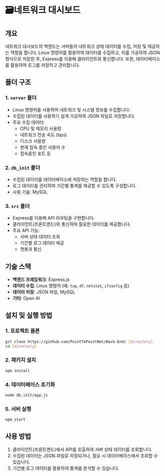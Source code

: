 # 🗃️네트워크 대시보드

## 개요
네트워크 대시보드의 백엔드는 서버들의 네트워크 상태 데이터를 수집, 저장 및 제공하는 역할을 합니다. Linux 명령어를 활용하여 데이터를 수집하고, 이를 가공하여 JSON 형식으로 저장한 후, Express를 이용해 클라이언트와 통신합니다. 또한, 데이터베이스를 활용하여 로그를 저장하고 관리합니다.

## 폴더 구조
### 1. `server` 폴더
- Linux 명령어를 사용하여 네트워크 및 시스템 정보를 수집합니다.
- 수집된 데이터를 사용하기 쉽게 가공하여 JSON 파일로 저장합니다.
- 주요 수집 데이터:
  - CPU 및 메모리 사용량
  - 네트워크 전송 속도 (bps)
  - 디스크 사용량
  - 현재 접속 중인 사용자 수
  - 접속중인 포트 등
  
### 2. `db_init` 폴더
- 수집된 데이터를 데이터베이스에 저장하는 역할을 합니다.
- 로그 데이터를 관리하여 기간별 통계를 제공할 수 있도록 구성합니다.
- 사용 기술: MySQL

### 3. `src` 폴더
- Express를 이용해 API 라우팅을 구현합니다.
- 클라이언트(프론트엔드)와 통신하여 필요한 데이터를 제공합니다.
- 주요 API 기능:
  - 서버 상태 데이터 조회
  - 기간별 로그 데이터 제공
  - 챗봇과 통신

## 기술 스택
- **백엔드 프레임워크**: Express.js
- **데이터 수집**: Linux 명령어 (예: `top`, `df`, `netstat`, `ifconfig` 등)
- **데이터 저장**: JSON 파일, MySQL
- **기타**: Open AI

## 설치 및 실행 방법
### 1. 프로젝트 클론
```sh
git clone https://github.com/PointToPointNet/Back-End/ [directory]
cd [directory]
```

### 2. 패키지 설치
```sh
npm install
```

### 4. 데이터베이스 초기화
```sh
node db_init/app.js
```

### 5. 서버 실행
```sh
npm start
```

## 사용 방법
1. 클라이언트(프론트엔드)에서 API를 호출하여 서버 상태 데이터를 조회합니다.
2. 수집된 데이터는 JSON 파일로 저장되거나, 필요 시 데이터베이스에서 조회할 수 있습니다.
3. 기간별 로그 데이터를 활용하여 통계를 분석할 수 있습니다.
